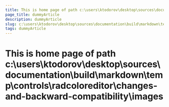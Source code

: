 ```yaml
---
title: This is home page of path c:\users\ktodorov\desktop\sources\documentation\build\markdown\temp\controls\radcoloreditor\changes-and-backward-compatibility\images
page_title: dummyArticle
description: dummyArticle
slug: c:\users\ktodorov\desktop\sources\documentation\build\markdown\temp\controls\radcoloreditor\changes-and-backward-compatibility\images
tags: dummyArticle
---
```

# This is home page of path c:\users\ktodorov\desktop\sources\documentation\build\markdown\temp\controls\radcoloreditor\changes-and-backward-compatibility\images
